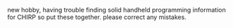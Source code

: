 new hobby, having trouble finding solid handheld programming information for CHIRP so put these together.  please correct any mistakes.
